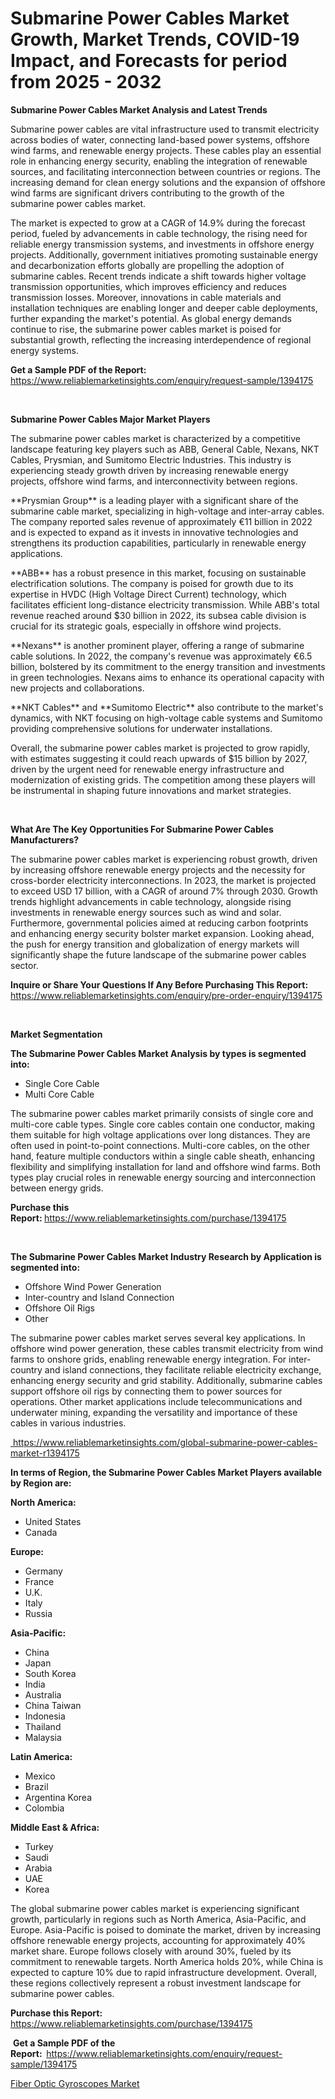 <p><h1>Submarine Power Cables Market Growth, Market Trends, COVID-19 Impact, and Forecasts for period from 2025 - 2032</h1></p><p><strong>Submarine Power Cables Market Analysis and Latest Trends</strong></p>
<p><p>Submarine power cables are vital infrastructure used to transmit electricity across bodies of water, connecting land-based power systems, offshore wind farms, and renewable energy projects. These cables play an essential role in enhancing energy security, enabling the integration of renewable sources, and facilitating interconnection between countries or regions. The increasing demand for clean energy solutions and the expansion of offshore wind farms are significant drivers contributing to the growth of the submarine power cables market.</p><p>The market is expected to grow at a CAGR of 14.9% during the forecast period, fueled by advancements in cable technology, the rising need for reliable energy transmission systems, and investments in offshore energy projects. Additionally, government initiatives promoting sustainable energy and decarbonization efforts globally are propelling the adoption of submarine cables. Recent trends indicate a shift towards higher voltage transmission opportunities, which improves efficiency and reduces transmission losses. Moreover, innovations in cable materials and installation techniques are enabling longer and deeper cable deployments, further expanding the market's potential. As global energy demands continue to rise, the submarine power cables market is poised for substantial growth, reflecting the increasing interdependence of regional energy systems.</p></p>
<p><strong>Get a Sample PDF of the Report:&nbsp;</strong> <a href="https://www.reliablemarketinsights.com/enquiry/request-sample/1394175?utm_campaign=2010&utm_medium=2&utm_source=Github&utm_content=ia&utm_term=16022025&utm_id=submarine-power-cables">https://www.reliablemarketinsights.com/enquiry/request-sample/1394175</a></p>
<p>&nbsp;</p>
<p><strong>Submarine Power Cables Major Market Players</strong></p>
<p><p>The submarine power cables market is characterized by a competitive landscape featuring key players such as ABB, General Cable, Nexans, NKT Cables, Prysmian, and Sumitomo Electric Industries. This industry is experiencing steady growth driven by increasing renewable energy projects, offshore wind farms, and interconnectivity between regions.</p><p>**Prysmian Group** is a leading player with a significant share of the submarine cable market, specializing in high-voltage and inter-array cables. The company reported sales revenue of approximately €11 billion in 2022 and is expected to expand as it invests in innovative technologies and strengthens its production capabilities, particularly in renewable energy applications.</p><p>**ABB** has a robust presence in this market, focusing on sustainable electrification solutions. The company is poised for growth due to its expertise in HVDC (High Voltage Direct Current) technology, which facilitates efficient long-distance electricity transmission. While ABB's total revenue reached around $30 billion in 2022, its subsea cable division is crucial for its strategic goals, especially in offshore wind projects.</p><p>**Nexans** is another prominent player, offering a range of submarine cable solutions. In 2022, the company's revenue was approximately €6.5 billion, bolstered by its commitment to the energy transition and investments in green technologies. Nexans aims to enhance its operational capacity with new projects and collaborations.</p><p>**NKT Cables** and **Sumitomo Electric** also contribute to the market's dynamics, with NKT focusing on high-voltage cable systems and Sumitomo providing comprehensive solutions for underwater installations. </p><p>Overall, the submarine power cables market is projected to grow rapidly, with estimates suggesting it could reach upwards of $15 billion by 2027, driven by the urgent need for renewable energy infrastructure and modernization of existing grids. The competition among these players will be instrumental in shaping future innovations and market strategies.</p></p>
<p>&nbsp;</p>
<p><strong>What Are The Key Opportunities For Submarine Power Cables Manufacturers?</strong></p>
<p><p>The submarine power cables market is experiencing robust growth, driven by increasing offshore renewable energy projects and the necessity for cross-border electricity interconnections. In 2023, the market is projected to exceed USD 17 billion, with a CAGR of around 7% through 2030. Growth trends highlight advancements in cable technology, alongside rising investments in renewable energy sources such as wind and solar. Furthermore, governmental policies aimed at reducing carbon footprints and enhancing energy security bolster market expansion. Looking ahead, the push for energy transition and globalization of energy markets will significantly shape the future landscape of the submarine power cables sector.</p></p>
<p><strong>Inquire or Share Your Questions If Any Before Purchasing This Report:</strong> <a href="https://www.reliablemarketinsights.com/enquiry/pre-order-enquiry/1394175?utm_campaign=2010&utm_medium=2&utm_source=Github&utm_content=ia&utm_term=16022025&utm_id=submarine-power-cables">https://www.reliablemarketinsights.com/enquiry/pre-order-enquiry/1394175</a></p>
<p>&nbsp;</p>
<p><strong>Market Segmentation</strong></p>
<p><strong>The Submarine Power Cables Market Analysis by types is segmented into:</strong></p>
<p><ul><li>Single Core Cable</li><li>Multi Core Cable</li></ul></p>
<p><p>The submarine power cables market primarily consists of single core and multi-core cable types. Single core cables contain one conductor, making them suitable for high voltage applications over long distances. They are often used in point-to-point connections. Multi-core cables, on the other hand, feature multiple conductors within a single cable sheath, enhancing flexibility and simplifying installation for land and offshore wind farms. Both types play crucial roles in renewable energy sourcing and interconnection between energy grids.</p></p>
<p><strong>Purchase this Report:&nbsp;</strong><a href="https://www.reliablemarketinsights.com/purchase/1394175?utm_campaign=2010&utm_medium=2&utm_source=Github&utm_content=ia&utm_term=16022025&utm_id=submarine-power-cables">https://www.reliablemarketinsights.com/purchase/1394175</a></p>
<p>&nbsp;</p>
<p><strong>The Submarine Power Cables Market Industry Research by Application is segmented into:</strong></p>
<p><ul><li>Offshore Wind Power Generation</li><li>Inter-country and Island Connection</li><li>Offshore Oil Rigs</li><li>Other</li></ul></p>
<p><p>The submarine power cables market serves several key applications. In offshore wind power generation, these cables transmit electricity from wind farms to onshore grids, enabling renewable energy integration. For inter-country and island connections, they facilitate reliable electricity exchange, enhancing energy security and grid stability. Additionally, submarine cables support offshore oil rigs by connecting them to power sources for operations. Other market applications include telecommunications and underwater mining, expanding the versatility and importance of these cables in various industries.</p></p>
<p><a href="https://www.reliablemarketinsights.com/global-submarine-power-cables-market-r1394175?utm_campaign=2010&utm_medium=2&utm_source=Github&utm_content=ia&utm_term=16022025&utm_id=submarine-power-cables">&nbsp;https://www.reliablemarketinsights.com/global-submarine-power-cables-market-r1394175</a></p>
<p><strong>In terms of Region, the Submarine Power Cables Market Players available by Region are:</strong></p>
<p>
    <p> <strong> North America: </strong>
        <ul>
            <li>United States</li>
            <li>Canada</li>
        </ul>
        </p> 
    <p> <strong> Europe: </strong>
        <ul>
            <li>Germany</li>
            <li>France</li>
            <li>U.K.</li>
            <li>Italy</li>
            <li>Russia</li>
        </ul>
        </p> 
    <p> <strong> Asia-Pacific: </strong>
        <ul>
            <li>China</li>
            <li>Japan</li>
            <li>South Korea</li>
            <li>India</li>
            <li>Australia</li>
            <li>China Taiwan</li>
            <li>Indonesia</li>
            <li>Thailand</li>
            <li>Malaysia</li>
        </ul>
        </p> 
    <p> <strong> Latin America: </strong>
        <ul>
            <li>Mexico</li>
            <li>Brazil</li>
            <li>Argentina Korea</li>
            <li>Colombia</li>
        </ul>
        </p> 
    <p> <strong> Middle East & Africa: </strong>
        <ul>
            <li>Turkey</li>
            <li>Saudi</li>
            <li>Arabia</li>
            <li>UAE</li>
            <li>Korea</li>
        </ul>
    </p>
    </p>
<p><p>The global submarine power cables market is experiencing significant growth, particularly in regions such as North America, Asia-Pacific, and Europe. Asia-Pacific is poised to dominate the market, driven by increasing offshore renewable energy projects, accounting for approximately 40% market share. Europe follows closely with around 30%, fueled by its commitment to renewable targets. North America holds 20%, while China is expected to capture 10% due to rapid infrastructure development. Overall, these regions collectively represent a robust investment landscape for submarine power cables.</p></p>
<p><strong>Purchase this Report: </strong><a href="https://www.reliablemarketinsights.com/purchase/1394175?utm_campaign=2010&utm_medium=2&utm_source=Github&utm_content=ia&utm_term=16022025&utm_id=submarine-power-cables">https://www.reliablemarketinsights.com/purchase/1394175</a></p>
<p>&nbsp;<strong>Get a Sample PDF of the Report:&nbsp;&nbsp;</strong><a href="https://www.reliablemarketinsights.com/enquiry/request-sample/1394175?utm_campaign=2010&utm_medium=2&utm_source=Github&utm_content=ia&utm_term=16022025&utm_id=submarine-power-cables">https://www.reliablemarketinsights.com/enquiry/request-sample/1394175</a></p>
<p><strong></strong></p>
<p><p><a href="https://github.com/ygfu6u/Market-Research-Report-List-1/blob/main/fiber-optic-gyroscopes-market.md?utm_campaign=2010&utm_medium=2&utm_source=Github&utm_content=ia&utm_term=16022025&utm_id=submarine-power-cables">Fiber Optic Gyroscopes Market</a></p></p>